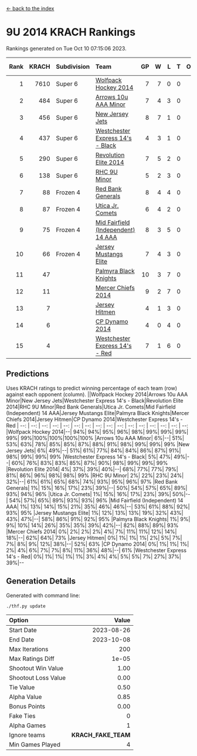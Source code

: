 [<- back to the index](readme.md)
# 9U 2014 KRACH Rankings
Rankings generated on Tue Oct 10 07:15:06 2023.

Rank|KRACH|Subdivision|Team|GP|W|L|T|OTW|OTL|SoS|Exp Wins|Win Diff
---:|---:|:---|:---|---:|---:|---:|---:|---:|---:|---:|---:|---:
1|7610|Super 6|[Wolfpack Hockey 2014](https://gamesheetstats.com/seasons/3664/teams/140871/schedule)|7|7|0|0|0|0|155|7.8|-0.0
2|484|Super 6|[Arrows 10u AAA Minor](https://gamesheetstats.com/seasons/3664/teams/140872/schedule)|7|4|3|0|0|1|2013|4.8|-0.0
3|456|Super 6|[New Jersey Jets](https://gamesheetstats.com/seasons/3664/teams/140881/schedule)|8|7|1|0|0|0|88|7.9|0.0
4|437|Super 6|[Westchester Express 14's - Black](https://gamesheetstats.com/seasons/3664/teams/140873/schedule)|4|3|1|0|0|0|163|3.9|0.0
5|290|Super 6|[Revolution Elite 2014](https://gamesheetstats.com/seasons/3664/teams/140880/schedule)|7|5|2|0|2|0|161|5.9|0.0
6|138|Super 6|[RHC 9U Minor](https://gamesheetstats.com/seasons/3664/teams/140876/schedule)|5|2|3|0|0|0|305|2.9|0.0
7|88|Frozen 4|[Red Bank Generals](https://gamesheetstats.com/seasons/3664/teams/140883/schedule)|8|4|4|0|0|0|939|4.9|0.0
8|87|Frozen 4|[Utica Jr. Comets](https://gamesheetstats.com/seasons/3664/teams/140884/schedule)|6|4|2|0|0|0|48|4.9|0.0
9|75|Frozen 4|[Mid Fairfield (Independent) 14 AAA](https://gamesheetstats.com/seasons/3664/teams/140878/schedule)|8|3|5|0|1|0|1025|3.9|0.0
10|66|Frozen 4|[Jersey Mustangs Elite](https://gamesheetstats.com/seasons/3664/teams/140888/schedule)|7|4|3|0|0|0|118|4.9|0.0
11|47||[Palmyra Black Knights](https://gamesheetstats.com/seasons/3664/teams/140875/schedule)|10|3|7|0|0|1|1537|3.9|0.0
12|11||[Mercer Chiefs 2014](https://gamesheetstats.com/seasons/3664/teams/140885/schedule)|9|2|7|0|0|1|95|2.9|0.0
13|7||[Jersey Hitmen](https://gamesheetstats.com/seasons/3664/teams/140879/schedule)|4|1|3|0|0|0|1552|1.9|0.0
14|6||[CP Dynamo 2014](https://gamesheetstats.com/seasons/3664/teams/140877/schedule)|4|0|4|0|0|0|65|0.9|0.0
15|4||[Westchester Express 14's - Red](https://gamesheetstats.com/seasons/3664/teams/140887/schedule)|7|1|6|0|0|0|29|1.9|0.0

## Predictions
Uses KRACH ratings to predict winning percentage of each team (row) against each opponent (column).
||Wolfpack Hockey 2014|Arrows 10u AAA Minor|New Jersey Jets|Westchester Express 14's - Black|Revolution Elite 2014|RHC 9U Minor|Red Bank Generals|Utica Jr. Comets|Mid Fairfield (Independent) 14 AAA|Jersey Mustangs Elite|Palmyra Black Knights|Mercer Chiefs 2014|Jersey Hitmen|CP Dynamo 2014|Westchester Express 14's - Red
| --: | --: | --: | --: | --: | --: | --: | --: | --: | --: | --: | --: | --: | --: | --: | --: 
|Wolfpack Hockey 2014|--| 94%| 94%| 95%| 96%| 98%| 99%| 99%| 99%| 99%| 99%|100%|100%|100%|100%
|Arrows 10u AAA Minor|  6%|--| 51%| 53%| 63%| 78%| 85%| 85%| 87%| 88%| 91%| 98%| 99%| 99%| 99%
|New Jersey Jets|  6%| 49%|--| 51%| 61%| 77%| 84%| 84%| 86%| 87%| 91%| 98%| 99%| 99%| 99%
|Westchester Express 14's - Black|  5%| 47%| 49%|--| 60%| 76%| 83%| 83%| 85%| 87%| 90%| 98%| 99%| 99%| 99%
|Revolution Elite 2014|  4%| 37%| 39%| 40%|--| 68%| 77%| 77%| 79%| 81%| 86%| 96%| 98%| 98%| 99%
|RHC 9U Minor|  2%| 22%| 23%| 24%| 32%|--| 61%| 61%| 65%| 68%| 74%| 93%| 95%| 96%| 97%
|Red Bank Generals|  1%| 15%| 16%| 17%| 23%| 39%|--| 50%| 54%| 57%| 65%| 89%| 93%| 94%| 96%
|Utica Jr. Comets|  1%| 15%| 16%| 17%| 23%| 39%| 50%|--| 54%| 57%| 65%| 89%| 93%| 93%| 96%
|Mid Fairfield (Independent) 14 AAA|  1%| 13%| 14%| 15%| 21%| 35%| 46%| 46%|--| 53%| 61%| 88%| 92%| 93%| 95%
|Jersey Mustangs Elite|  1%| 12%| 13%| 13%| 19%| 32%| 43%| 43%| 47%|--| 58%| 86%| 91%| 92%| 95%
|Palmyra Black Knights|  1%|  9%|  9%| 10%| 14%| 26%| 35%| 35%| 39%| 42%|--| 82%| 88%| 89%| 93%
|Mercer Chiefs 2014|  0%|  2%|  2%|  2%|  4%|  7%| 11%| 11%| 12%| 14%| 18%|--| 62%| 64%| 73%
|Jersey Hitmen|  0%|  1%|  1%|  1%|  2%|  5%|  7%|  7%|  8%|  9%| 12%| 38%|--| 52%| 63%
|CP Dynamo 2014|  0%|  1%|  1%|  1%|  2%|  4%|  6%|  7%|  7%|  8%| 11%| 36%| 48%|--| 61%
|Westchester Express 14's - Red|  0%|  1%|  1%|  1%|  1%|  3%|  4%|  4%|  5%|  5%|  7%| 27%| 37%| 39%|--

## Generation Details

Generated with command line:
```
./thf.py update
```

| Option | Value |
| :----- | ----: |
| Start Date | 2023-08-26 |
| End Date | 2023-10-08 |
| Max Iterations | 200 |
| Max Ratings Diff | 1e-05 |
| Shootout Win Value | 1.00 |
| Shootout Loss Value | 0.00 |
| Tie Value | 0.50 |
| Alpha Value | 0.85 |
| Bonus Points | 0.00 |
| Fake Ties | 0 |
| Alpha Games | 1 |
| Ignore teams | __KRACH_FAKE_TEAM__ |
| Min Games Played | 4 |

